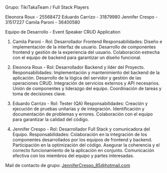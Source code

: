 Grupo: TikiTakaTeam / Full Stack Players

Eleonora Roux - 25568472
Eduardo Carrizo - 31879980
Jennifer Crespo - 31517227
Camila Paroni - 36400580

Equipo de Desarrollo - Event Speaker CRUD Application

1. Camila Paroni -
  Rol: Desarrollador Frontend
Responsabilidades:
  Diseño e implementación de la interfaz de usuario.
  Desarrollo de componentes frontend y gestión de la experiencia del usuario.
  Colaboración estrecha con el equipo de backend para garantizar un diseño funcional.

2. Eleonora Roux -
  Rol: Desarrollador Backend y líder del Proyecto.
Responsabilidades:
  Implementación y mantenimiento del backend de la aplicación.
  Desarrollo de la lógica del servidor y gestión de las operaciones CRUD.
  Integración de servicios externos y API necesarios.
  Unión de componentes y liderazgo del equipo.
  Coordinación de tareas y toma de decisiones clave.

4. Eduardo Carrizo -
  Rol: Tester (QA)
Responsabilidades:
  Creación y ejecución de pruebas unitarias y de integración.
  Identificación y documentación de problemas y errores.
  Colaboración con el equipo para garantizar la calidad del código.

5. Jennifer Crespo -
  Rol: Desarrollador Full Stack y comunicadora del Equipo.
Responsabilidades:
  Colaboración en la integración de los componentes desarrollados por los equipos de frontend y backend.
  Participación en la optimización del código.
  Asegurar la coherencia y el correcto funcionamiento de la aplicación en conjunto.
  Comunicación efectiva con los miembros del equipo y partes interesadas.

Mail de contacto de grupo:  JenniferCrespo_85@hotmail.com
